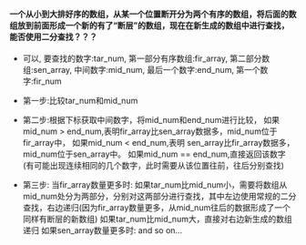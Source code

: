 #### 一个从小到大排好序的数组，从某一个位置断开分为两个有序的数组，将后面的数组放到前面形成一个新的有了“断层”的数组，现在在新生成的数组中进行查找，能否使用二分查找？？？
- 可以,
要查找的数字:tar_num,
第一部分有序数组:fir_array,
第二部分数组:sen_array,
中间数字:mid_num,
最后一个数字:end_num,
第一个数字:fir_num

- 第一步:比较tar_num和mid_num
- 第二步:根据下标获取中间数字，将mid_num和end_num进行比较，
如果mid_num > end_num,表明fir_array比sen_array数据多，mid_num位于fir_array中，
如果mid_num < end_num,表明 sen_array比fir_array数据多，mid_num位于sen_array中。
如果mid_num == end_num,直接返回该数字(有可能出现连续相同的几个数字，此时需要从该位置往前，往后分别查找)
- 第三步:
当fir_array数量更多时:
如果tar_num比mid_num小，需要将数组从mid_num处分为两部分，分别对这两部分进行查找，其中左边使用常规的二分查找，右边递归(因为fir_array数量更多，从mid_num往后的数据形成了一个同样有断层的新数组)
如果tar_num比mid_num大，直接对右边新生成的数组递归
如果sen_array数量更多时:
and so on...
